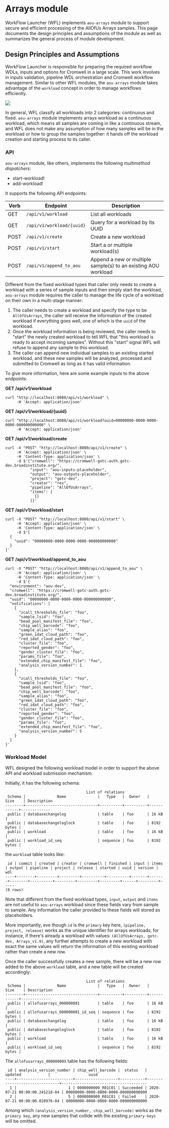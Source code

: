 # Arrays module

WorkFlow Launcher (WFL) implements `aou-arrays` module to
support secure and efficient processing of the AllOfUs Arrays
samples. This page documents the design principles and assumptions
of the module as well as summarizes the general process of module
development.

## Design Principles and Assumptions

WorkFlow Launcher is responsible for preparing the required
workflow WDLs, inputs and options for Cromwell in a large scale.
This work involves in inputs validation, pipeline WDL orchestration
and Cromwell workflow management. Similar to other WFL modules, the
`aou-arrays` module takes advantage of the `workload` concept in order
to manage workflows efficiently.

![](./assets/workload.png)

In general, WFL classify all workloads into 2 categories: continuous and fixed.
`aou-arrays` module implements arrays workload as a continuous workload, which
means all samples are coming in like a continuous stream, and WFL does not make
any assumption of how many samples will be in the workload or how to group the
samples together: it hands off the workload creation and starting process to its
caller.

### API

`aou-arrays` module, like others, implements the following _multimethod dispatchers_:

- start-workload!
- add-workload!

It supports the following API endpoints:

| Verb   | Endpoint                       | Description                                                    |
|--------|--------------------------------|----------------------------------------------------------------|
| GET    | `/api/v1/workload`             | List all workloads                                             |
| GET    | `/api/v1/workload/{uuid}`      | Query for a workload by its UUID                               |
| POST   | `/api/v1/create`               | Create a new workload                                          |
| POST   | `/api/v1/start`                | Start a or multiple workload(s)                                |
| POST   | `/api/v1/append_to_aou`        | Append a new or multiple sample(s) to an existing AOU workload |

Different from the fixed workload types that caller only needs to create a workload with a series of sample inputs and
then simply start the workload, `aou-arrays` module requires the caller to manage the life cycle of a workload on their
own in a multi-stage manner:

1. The caller needs to create a workload and specify the type to be `AllOfUsArrays`, the caller will receive the
information of the created workload if everything goes well, one of which is the `uuid` of the workload.
2. Once the workload information is being reviewed, the caller needs to "start" the newly created workload to
tell WFL that "this workload is ready to accept incoming samples". Without this "start" signal WFL will
refuse to append any sample to this workload.
3. The caller can append new individual samples to an existing started workload, and these new samples will be
analyzed, processed and submitted to Cromwell as long as it has valid information.

To give more information, here are some example inputs to the above endpoints:

**GET /api/v1/workload**

```shell
curl "http://localhost:8080/api/v1/workload" \
     -H 'Accept: application/json'
```

**GET /api/v1/workload/{uuid}**

```shell
curl "http://localhost:8080/api/v1/workload?uuid=00000000-0000-0000-0000-000000000000" \
     -H 'Accept: application/json'
```

**GET /api/v1/workload/create**

```shell
curl -X "POST" "http://localhost:8080/api/v1/create" \
     -H 'Accept: application/json' \
     -H 'Content-Type: application/json' \
     -d $'{"cromwell": "https://cromwell-gotc-auth.gotc-dev.broadinstitute.org/",
           "input": "aou-inputs-placeholder",
           "output": "aou-outputs-placeholder",
           "project": "gotc-dev",
           "creator": "rex",
           "pipeline": "AllOfUsArrays",
           "items": [
             {}
           ]}'
```

**GET /api/v1/workload/start**

```shell
curl -X "POST" "http://localhost:8080/api/v1/start" \
     -H 'Accept: application/json' \
     -H 'Content-Type: application/json' \
     -d $'[
  {
    "uuid": "00000000-0000-0000-0000-000000000000"
  }
]'
```

**GET /api/v1/workload/append_to_aou**

```shell
curl -X "POST" "http://localhost:8080/api/v1/append_to_aou" \
     -H 'Accept: application/json' \
     -H 'Content-Type: application/json' \
     -d $'{
  "environment": "aou-dev",
  "cromwell": "https://cromwell-gotc-auth.gotc-dev.broadinstitute.org/",
  "uuid": "00000000-0000-0000-0000-000000000000",
  "notifications": [
    {
      "zcall_thresholds_file": "foo",
      "sample_lsid": "foo",
      "bead_pool_manifest_file": "foo",
      "chip_well_barcode": "foo",
      "sample_alias": "foo",
      "green_idat_cloud_path": "foo",
      "red_idat_cloud_path": "foo",
      "cluster_file": "foo",
      "reported_gender": "foo",
      "gender_cluster_file": "foo",
      "params_file": "foo",
      "extended_chip_manifest_file": "foo",
      "analysis_version_number": 1
    },
    {
      "zcall_thresholds_file": "foo",
      "sample_lsid": "foo",
      "bead_pool_manifest_file": "foo",
      "chip_well_barcode": "foo",
      "sample_alias": "foo",
      "green_idat_cloud_path": "foo",
      "red_idat_cloud_path": "foo",
      "cluster_file": "foo",
      "reported_gender": "foo",
      "gender_cluster_file": "foo",
      "params_file": "foo",
      "extended_chip_manifest_file": "foo",
      "analysis_version_number": 5
    }
  ]
}'
```

### Workload Model

WFL designed the following workload model in order to support the above API and workload submission mechanism.

Initially, it has the following schema:

```
                                    List of relations
 Schema |              Name              |   Type   |  Owner   |    Size    | Description
--------+--------------------------------+----------+----------+------------+-------------
 public | databasechangelog              | table    | foo      | 16 kB      |
 public | databasechangeloglock          | table    | foo      | 8192 bytes |
 public | workload                       | table    | foo      | 16 kB      |
 public | workload_id_seq                | sequence | foo      | 8192 bytes |
```

the `workload` table looks like:

```
 id | commit | created | creator | cromwell | finished | input | items | output | pipeline | project | release | started | uuid | version | wdl
----+--------+---------+---------+----------+----------+-------+-------+--------+----------+---------+---------+---------+------+---------+-----
(0 rows)
```

Note that different from the fixed workload types, `input`, `output` and `items` are not useful to `aou-arrays` workload
since these fields vary from sample to sample. Any information the caller provided to these fields will stored as 
placeholders. 

More importantly, eve though `id` is the `primary` key here, `(pipeline, project, release)` works as the
unique identifier for arrays workloads, for instance, if there's already a workload with values: 
`(AllOfUsArrays, gotc-dev, Arrays_v1.9)`, any further attempts to create a new workload with exact the same values
will return the information of this existing workload rather than create a new row. 

Once the caller successfully creates a new sample, there will be a new row added to the above `workload` table, and a
new table will be created accordingly:

```
                                    List of relations
 Schema |              Name              |   Type   |  Owner   |    Size    | Description
--------+--------------------------------+----------+----------+------------+-------------
 public | allofusarrays_000000001        | table    | foo      | 16 kB      |
 public | allofusarrays_000000001_id_seq | sequence | foo      | 8192 bytes |
 public | databasechangelog              | table    | foo      | 16 kB      |
 public | databasechangeloglock          | table    | foo      | 8192 bytes |
 public | workload                       | table    | foo      | 16 kB      |
 public | workload_id_seq                | sequence | foo      | 8192 bytes |
```

The `allofusarrays_00000000X` table has the following fields:

```
 id | analysis_version_number | chip_well_barcode |  status   |            updated            |                 uuid
----+-------------------------+-------------------+-----------+-------------------------------+--------------------------------------
  1 |                       1 | 0000000000_R01C01 | Succeeded | 2020-07-21 00:00:00.241218-04 | 00000000-0000-0000-0000-000000000000
  2 |                       5 | 0000000000_R01C01 | Failed    | 2020-07-21 00:00:00.028976-04 | 00000000-0000-0000-0000-000000000000
```
Among which `(analysis_version_number, chip_well_barcode)` works as the `primary key`, any new samples that collide
with the existing `primary-keys` will be omitted.

